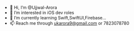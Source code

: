 - 👋 Hi, I’m @Ujjwal-Arora
- 👀 I’m interested in iOS dev roles
- 🌱 I’m currently learning Swift,SwiftUI,Firebase...
- 📫 Reach me through ukarora9@gmail.com or 7823078780

<!---
Ujjwal-Arora/Ujjwal-Arora is a ✨ special ✨ repository because its `README.md` (this file) appears on your GitHub profile.
You can click the Preview link to take a look at your changes.
--->
